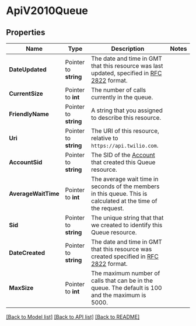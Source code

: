 # ApiV2010Queue

## Properties

Name | Type | Description | Notes
------------ | ------------- | ------------- | -------------
**DateUpdated** | Pointer to **string** | The date and time in GMT that this resource was last updated, specified in [RFC 2822](https://www.ietf.org/rfc/rfc2822.txt) format. |
**CurrentSize** | Pointer to **int** | The number of calls currently in the queue. |
**FriendlyName** | Pointer to **string** | A string that you assigned to describe this resource. |
**Uri** | Pointer to **string** | The URI of this resource, relative to `https://api.twilio.com`. |
**AccountSid** | Pointer to **string** | The SID of the [Account](https://www.twilio.com/docs/iam/api/account) that created this Queue resource. |
**AverageWaitTime** | Pointer to **int** |  The average wait time in seconds of the members in this queue. This is calculated at the time of the request. |
**Sid** | Pointer to **string** | The unique string that that we created to identify this Queue resource. |
**DateCreated** | Pointer to **string** | The date and time in GMT that this resource was created specified in [RFC 2822](https://www.ietf.org/rfc/rfc2822.txt) format. |
**MaxSize** | Pointer to **int** |  The maximum number of calls that can be in the queue. The default is 100 and the maximum is 5000. |

[[Back to Model list]](../README.md#documentation-for-models) [[Back to API list]](../README.md#documentation-for-api-endpoints) [[Back to README]](../README.md)


